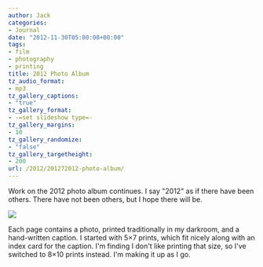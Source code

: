 ```yaml
---
author: Jack
categories:
- Journal
date: "2012-11-30T05:00:00+00:00"
tags:
- film
- photography
- printing
title: 2012 Photo Album
tz_audio_format:
- mp3
tz_gallery_captions:
- "true"
tz_gallery_format:
- -=set slideshow type=-
tz_gallery_margins:
- 10
tz_gallery_randomize:
- "false"
tz_gallery_targetheight:
- 200
url: /2012/201272012-photo-album/
---
```


Work on the 2012 photo album continues. I say "2012" as if there have been others. There have not been others, but I hope there will be.

![][1]

Each page contains a photo, printed traditionally in my darkroom, and a hand-written caption. I started with 5&#215;7 prints, which fit nicely along with an index card for the caption. I'm finding I don't like printing that size, so I've switched to 8&#215;10 prints instead. I'm making it up as I go.

 [1]: /img/2012/07/20120721_924V9586.jpg